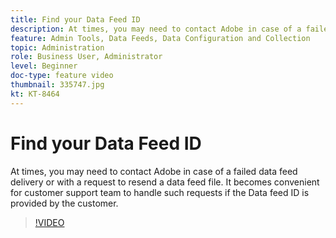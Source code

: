 ```yaml
---
title: Find your Data Feed ID
description: At times, you may need to contact Adobe in case of a failed data feed delivery or with a request to resend a data feed file. It becomes convenient for customer support team to handle such requests if the Data feed ID is provided by the customer. 
feature: Admin Tools, Data Feeds, Data Configuration and Collection
topic: Administration
role: Business User, Administrator
level: Beginner
doc-type: feature video
thumbnail: 335747.jpg
kt: KT-8464
---
```


# Find your Data Feed ID

At times, you may need to contact Adobe in case of a failed data feed delivery or with a request to resend a data feed file. It becomes convenient for customer support team to handle such requests if the Data feed ID is provided by the customer.


>[!VIDEO](https://video.tv.adobe.com/v/335747/?quality=12&learn=on)
